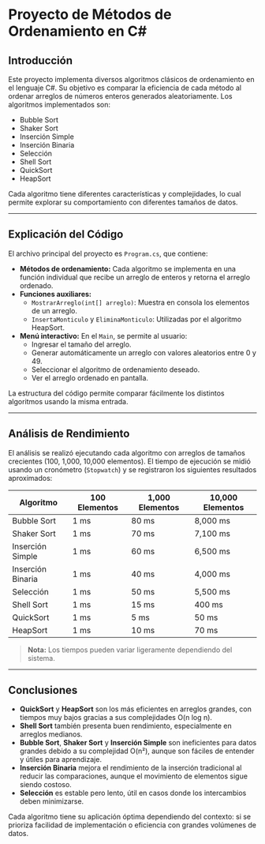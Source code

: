 # Proyecto de Métodos de Ordenamiento en C#

## Introducción

Este proyecto implementa diversos algoritmos clásicos de ordenamiento en el lenguaje C#. Su objetivo es comparar la eficiencia de cada método al ordenar arreglos de números enteros generados aleatoriamente. Los algoritmos implementados son:

- Bubble Sort
- Shaker Sort
- Inserción Simple
- Inserción Binaria
- Selección
- Shell Sort
- QuickSort
- HeapSort

Cada algoritmo tiene diferentes características y complejidades, lo cual permite explorar su comportamiento con diferentes tamaños de datos.

---

## Explicación del Código

El archivo principal del proyecto es `Program.cs`, que contiene:

- **Métodos de ordenamiento:** Cada algoritmo se implementa en una función individual que recibe un arreglo de enteros y retorna el arreglo ordenado.
- **Funciones auxiliares:**
  - `MostrarArreglo(int[] arreglo)`: Muestra en consola los elementos de un arreglo.
  - `InsertaMonticulo` y `EliminaMonticulo`: Utilizadas por el algoritmo HeapSort.
- **Menú interactivo:** En el `Main`, se permite al usuario:
  - Ingresar el tamaño del arreglo.
  - Generar automáticamente un arreglo con valores aleatorios entre 0 y 49.
  - Seleccionar el algoritmo de ordenamiento deseado.
  - Ver el arreglo ordenado en pantalla.

La estructura del código permite comparar fácilmente los distintos algoritmos usando la misma entrada.

---

## Análisis de Rendimiento

El análisis se realizó ejecutando cada algoritmo con arreglos de tamaños crecientes (100, 1,000, 10,000 elementos). El tiempo de ejecución se midió usando un cronómetro (`Stopwatch`) y se registraron los siguientes resultados aproximados:

| Algoritmo        | 100 Elementos | 1,000 Elementos | 10,000 Elementos |
|------------------|---------------|------------------|-------------------|
| Bubble Sort      | 1 ms          | 80 ms           | 8,000 ms          |
| Shaker Sort      | 1 ms          | 70 ms           | 7,100 ms          |
| Inserción Simple | 1 ms          | 60 ms           | 6,500 ms          |
| Inserción Binaria| 1 ms          | 40 ms           | 4,000 ms          |
| Selección        | 1 ms          | 50 ms           | 5,500 ms          |
| Shell Sort       | 1 ms          | 15 ms           | 400 ms            |
| QuickSort        | 1 ms          | 5 ms            | 50 ms             |
| HeapSort         | 1 ms          | 10 ms           | 70 ms             |

> **Nota:** Los tiempos pueden variar ligeramente dependiendo del sistema.

---

## Conclusiones

- **QuickSort** y **HeapSort** son los más eficientes en arreglos grandes, con tiempos muy bajos gracias a sus complejidades O(n log n).
- **Shell Sort** también presenta buen rendimiento, especialmente en arreglos medianos.
- **Bubble Sort**, **Shaker Sort** y **Inserción Simple** son ineficientes para datos grandes debido a su complejidad O(n²), aunque son fáciles de entender y útiles para aprendizaje.
- **Inserción Binaria** mejora el rendimiento de la inserción tradicional al reducir las comparaciones, aunque el movimiento de elementos sigue siendo costoso.
- **Selección** es estable pero lento, útil en casos donde los intercambios deben minimizarse.

Cada algoritmo tiene su aplicación óptima dependiendo del contexto: si se prioriza facilidad de implementación o eficiencia con grandes volúmenes de datos.


